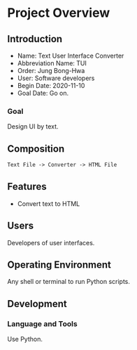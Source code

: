 # Project Overview

## Introduction

* Name: Text User Interface Converter
* Abbreviation Name: TUI
* Order: Jung Bong-Hwa
* User: Software developers
* Begin Date: 2020-11-10
* Goal Date: Go on.

### Goal

Design UI by text.

## Composition

```txt
Text File -> Converter -> HTML File
```

## Features

* Convert text to HTML

## Users

Developers of user interfaces.

## Operating Environment

Any shell or terminal to run Python scripts.

## Development

### Language and Tools

Use Python.
